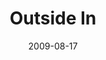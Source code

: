 ---
layout: music 
title: "Outside In"
series: "Inside Out"
date: 2009-08-17 
description: "Brian Tome discusses why crossroads is set up to be a place for normal people to hear about Jesus."
audio: "http://s3.amazonaws.com/crossroadsaudiomessages/InsideOut1.mp3"
audio-duration: "45:31"
src: "http://www.crossroads.net/players/media/series/InsideOut_190x110.jpg"
---